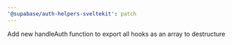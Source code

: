 ```yaml
---
'@supabase/auth-helpers-sveltekit': patch
---
```


Add new handleAuth function to export all hooks as an array to destructure
